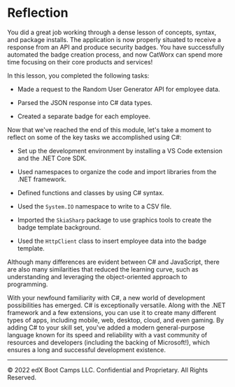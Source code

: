 # Reflection

You did a great job working through a dense lesson of concepts, syntax, and package installs. The application is now properly situated to receive a response from an API and produce security badges. You have successfully automated the badge creation process, and now CatWorx can spend more time focusing on their core products and services!

In this lesson, you completed the following tasks:

* Made a request to the Random User Generator API for employee data.

* Parsed the JSON response into C# data types.

* Created a separate badge for each employee.

Now that we've reached the end of this module, let's take a moment to reflect on some of the key tasks we accomplished using C#:

* Set up the development environment by installing a VS Code extension and the .NET Core SDK.

* Used namespaces to organize the code and import libraries from the .NET framework.

* Defined functions and classes by using C# syntax.

* Used the `System.IO` namespace to write to a CSV file.

* Imported the `SkiaSharp` package to use graphics tools to create the badge template background.

* Used the `HttpClient` class to insert employee data into the badge template.

Although many differences are evident between C# and JavaScript, there are also many similarities that reduced the learning curve, such as understanding and leveraging the object-oriented approach to programming.

With your newfound familiarity with C#, a new world of development possibilities has emerged. C# is exceptionally versatile. Along with the .NET framework and a few extensions, you can use it to create many different types of apps, including mobile, web, desktop, cloud, and even gaming. By adding C# to your skill set, you've added a modern general-purpose language known for its speed and reliability with a vast community of resources and developers (including the backing of Microsoft!), which ensures a long and successful development existence.

---
© 2022 edX Boot Camps LLC. Confidential and Proprietary. All Rights Reserved.
